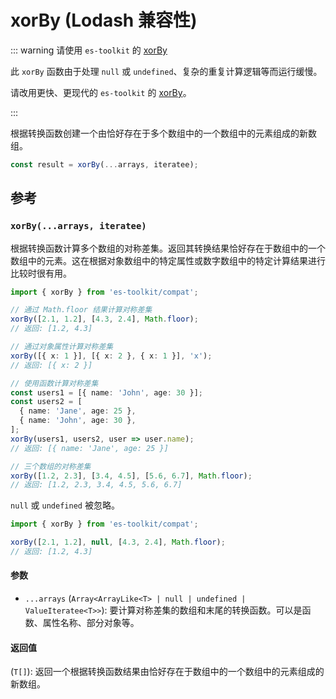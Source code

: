 # xorBy (Lodash 兼容性)

::: warning 请使用 `es-toolkit` 的 [xorBy](../../array/xorBy.md)

此 `xorBy` 函数由于处理 `null` 或 `undefined`、复杂的重复计算逻辑等而运行缓慢。

请改用更快、更现代的 `es-toolkit` 的 [xorBy](../../array/xorBy.md)。

:::

根据转换函数创建一个由恰好存在于多个数组中的一个数组中的元素组成的新数组。

```typescript
const result = xorBy(...arrays, iteratee);
```

## 参考

### `xorBy(...arrays, iteratee)`

根据转换函数计算多个数组的对称差集。返回其转换结果恰好存在于数组中的一个数组中的元素。这在根据对象数组中的特定属性或数字数组中的特定计算结果进行比较时很有用。

```typescript
import { xorBy } from 'es-toolkit/compat';

// 通过 Math.floor 结果计算对称差集
xorBy([2.1, 1.2], [4.3, 2.4], Math.floor);
// 返回: [1.2, 4.3]

// 通过对象属性计算对称差集
xorBy([{ x: 1 }], [{ x: 2 }, { x: 1 }], 'x');
// 返回: [{ x: 2 }]

// 使用函数计算对称差集
const users1 = [{ name: 'John', age: 30 }];
const users2 = [
  { name: 'Jane', age: 25 },
  { name: 'John', age: 30 },
];
xorBy(users1, users2, user => user.name);
// 返回: [{ name: 'Jane', age: 25 }]

// 三个数组的对称差集
xorBy([1.2, 2.3], [3.4, 4.5], [5.6, 6.7], Math.floor);
// 返回: [1.2, 2.3, 3.4, 4.5, 5.6, 6.7]
```

`null` 或 `undefined` 被忽略。

```typescript
import { xorBy } from 'es-toolkit/compat';

xorBy([2.1, 1.2], null, [4.3, 2.4], Math.floor);
// 返回: [1.2, 4.3]
```

#### 参数

- `...arrays` (`Array<ArrayLike<T> | null | undefined | ValueIteratee<T>>`): 要计算对称差集的数组和末尾的转换函数。可以是函数、属性名称、部分对象等。

#### 返回值

(`T[]`): 返回一个根据转换函数结果由恰好存在于数组中的一个数组中的元素组成的新数组。
